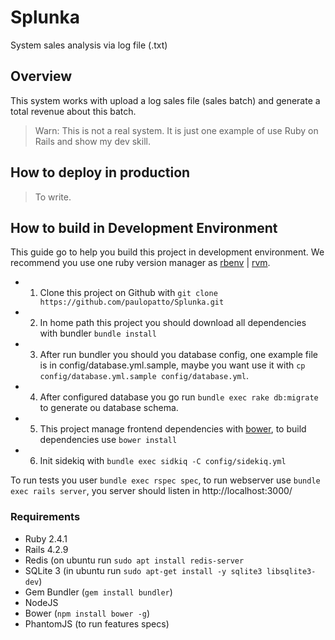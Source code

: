 # Splunka

System sales analysis via log file (.txt)

## Overview

This system works with upload a log sales file (sales batch) and generate a total revenue  about this batch.

> Warn: This is not a real system. It is just one example of use Ruby on Rails and show my dev skill.

## How to deploy in production

> To write.

## How to build in Development Environment

This guide go to help you build this project in development environment.
We recommend you use one ruby version manager as [rbenv](http://rbenv.org/) | [rvm](https://rvm.io/).

- 1. Clone this project on Github with `git clone https://github.com/paulopatto/Splunka.git`
- 2. In home path this project you should download all dependencies with bundler `bundle install`
- 3. After run bundler you should you database config, one example file is in config/database.yml.sample, maybe you want use it with `cp config/database.yml.sample config/database.yml`.
- 4. After configured database you go run `bundle exec rake db:migrate` to generate ou database schema.
- 5. This project manage frontend dependencies with [bower](https://bower.io/), to build dependencies use `bower install`
- 6. Init sidekiq with `bundle exec sidkiq -C config/sidekiq.yml`

To run tests you user `bundle exec rspec spec`, to run webserver use `bundle exec rails server`,
you server should listen in http://localhost:3000/

### Requirements

- Ruby 2.4.1
- Rails 4.2.9
- Redis (on ubuntu run `sudo apt install redis-server`
- SQLite 3 (in ubuntu run `sudo apt-get install -y sqlite3 libsqlite3-dev`)
- Gem Bundler (`gem install bundler`)
- NodeJS
- Bower (`npm install bower -g`)
- PhantomJS (to run features specs)
